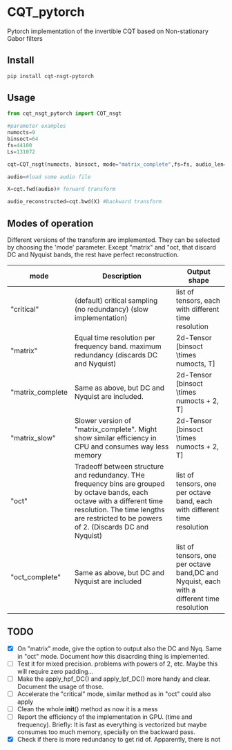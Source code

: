 # CQT_pytorch

Pytorch implementation of the invertible CQT based on Non-stationary Gabor filters

## Install

```bash
pip install cqt-nsgt-pytorch
```
## Usage
```py
from cqt_nsgt_pytorch import CQT_nsgt

#parameter examples
numocts=9 
binsoct=64
fs=44100 
Ls=131072 

cqt=CQT_nsgt(numocts, binsoct, mode="matrix_complete",fs=fs, audio_len=Ls, dtype=torch.float32)

audio=#load some audio file

X=cqt.fwd(audio)# forward transform

audio_reconstructed=cqt.bwd(X) #backward transform

```
## Modes of operation

Different versions of the transform are implemented. They can be selected by choosing the 'mode' parameter. Except "matrix" and "oct, that discard DC and Nyquist bands, the rest have perfect reconstruction.

mode          | Description  |  Output shape
------------- | ------------- | -------------
"critical"      | (default) critical sampling (no redundancy) (slow implementation) |  list of tensors, each with different time resolution 
"matrix"      |  Equal time resolution per frequency band. maximum redundancy (discards DC and Nyquist) | 2d-Tensor \[binsoct \times numocts, T\]
"matrix_complete  | Same as above, but DC and Nyquist are included.  | 2d-Tensor \[binsoct \times numocts + 2, T\]
"matrix_slow" | Slower version of "matrix_complete". Might show similar efficiency in CPU and consumes way less memory | 2d-Tensor \[binsoct \times numocts + 2, T\]
"oct" | Tradeoff between structure and redundancy. THe frequency bins are grouped by octave bands, each octave with a different time resolution. The time lengths are restricted to be powers of 2. (Discards DC and Nyquist) | list of tensors, one per octave band, each with different time resolution
"oct_complete" | Same as above, but DC and Nyquist are included | list of tensors, one per octave band,DC and Nyquist, each with a different time resolution



## TODO
- [x] On "matrix" mode, give the option to output also the DC and Nyq. Same in "oct" mode. Document how this disacrding thing is implemented.
- [ ] Test it for mixed precision. problems with powers of 2, etc. Maybe this will require zero padding...
- [ ] Make the apply_hpf_DC() and apply_lpf_DC() more handy and clear. Document the usage of those.
- [ ] Accelerate the "critical" mode, similar method as in "oct" could also apply
- [ ] Clean the whole __init__() method as now it is a mess
- [ ] Report the efficiency of the implementation in GPU. (time and frequency). Briefly: It is fast as everything is vectorized but maybe consumes too much memory, specially on the backward pass.
- [x] Check if there is more redundancy to get rid of. Apparently, there is not
